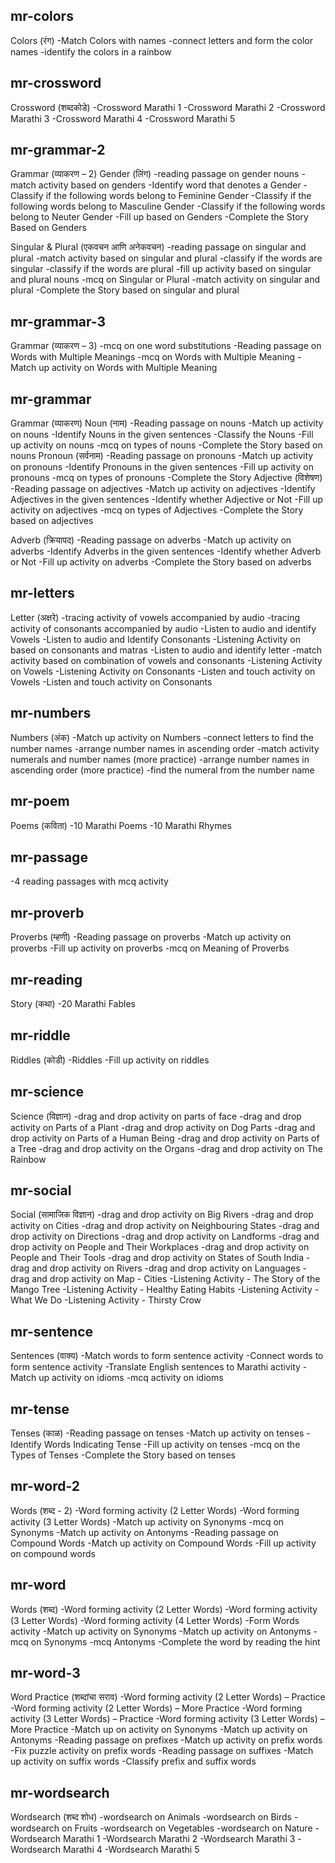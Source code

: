 ## mr-colors

Colors (रंग)
-Match Colors with names
-connect letters and form the color names
-identify the colors in a rainbow

## mr-crossword

Crossword (शब्दकोडे)
-Crossword Marathi 1
-Crossword Marathi 2
-Crossword Marathi 3
-Crossword Marathi 4
-Crossword Marathi 5

## mr-grammar-2

Grammar (व्याकरण – 2)
Gender (लिंग)
-reading passage on gender nouns
-match activity based on genders
-Identify word that denotes a Gender
-Classify if the following words belong to Feminine Gender
-Classify if the following words belong to Masculine Gender
-Classify if the following words belong to Neuter Gender
-Fill up based on Genders
-Complete the Story Based on Genders

Singular & Plural (एकवचन आणि अनेकवचन)
-reading passage on singular and plural
-match activity based on singular and plural
-classify if the words are singular
-classify if the words are plural
-fill up activity based on singular and plural nouns
-mcq on Singular or Plural
-match activity on singular and plural
-Complete the Story based on singular and plural

## mr-grammar-3

Grammar (व्याकरण – 3)
-mcq on one word substitutions
-Reading passage on Words with Multiple Meanings
-mcq on Words with Multiple Meaning
-Match up activity on Words with Multiple Meaning

## mr-grammar

Grammar (व्याकरण)
Noun (नाम)
-Reading passage on nouns
-Match up activity on nouns
-Identify Nouns in the given sentences
-Classify the Nouns
-Fill up activity on nouns
-mcq on types of nouns
-Complete the Story based on nouns
Pronoun (सर्वनाम)
-Reading passage on pronouns
-Match up activity on pronouns
-Identify Pronouns in the given sentences
-Fill up activity on pronouns
-mcq on types of pronouns
-Complete the Story
Adjective (विशेषण)
-Reading passage on adjectives
-Match up activity on adjectives
-Identify Adjectives in the given sentences
-Identify whether Adjective or Not
-Fill up activity on adjectives
-mcq on types of Adjectives
-Complete the Story based on adjectives

Adverb (क्रियापद)
-Reading passage on adverbs
-Match up activity on adverbs
-Identify Adverbs in the given sentences
-Identify whether Adverb or Not
-Fill up activity on adverbs
-Complete the Story based on adverbs

## mr-letters

Letter (अक्षरे)
-tracing activity of vowels accompanied by audio
-tracing activity of consonants accompanied by audio
-Listen to audio and identify Vowels
-Listen to audio and Identify Consonants
-Listening Activity on based on consonants and matras
-Listen to audio and identify letter
-match activity based on combination of vowels and consonants
-Listening Activity on Vowels
-Listening Activity on Consonants
-Listen and touch activity on Vowels
-Listen and touch activity on Consonants

## mr-numbers

Numbers (अंक)
-Match up activity on Numbers
-connect letters to find the number names
-arrange number names in ascending order
-match activity numerals and number names (more practice)
-arrange number names in ascending order (more practice)
-find the numeral from the number name

## mr-poem

Poems (कविता)
-10 Marathi Poems
-10 Marathi Rhymes

## mr-passage

-4 reading passages with mcq activity

## mr-proverb

Proverbs (म्हणी)
-Reading passage on proverbs
-Match up activity on proverbs
-Fill up activity on proverbs
-mcq on Meaning of Proverbs

## mr-reading

Story (कथा)
-20 Marathi Fables

## mr-riddle

Riddles (कोडी)
-Riddles
-Fill up activity on riddles

## mr-science

Science (विज्ञान)
-drag and drop activity on parts of face
-drag and drop activity on Parts of a Plant
-drag and drop activity on Dog Parts
-drag and drop activity on Parts of a Human Being
-drag and drop activity on Parts of a Tree
-drag and drop activity on the Organs
-drag and drop activity on The Rainbow

## mr-social

Social (सामाजिक विज्ञान)
-drag and drop activity on Big Rivers
-drag and drop activity on Cities
-drag and drop activity on Neighbouring States
-drag and drop activity on Directions
-drag and drop activity on Landforms
-drag and drop activity on People and Their Workplaces
-drag and drop activity on People and Their Tools
-drag and drop activity on States of South India
-drag and drop activity on Rivers
-drag and drop activity on Languages
-drag and drop activity on Map - Cities
-Listening Activity - The Story of the Mango Tree
-Listening Activity - Healthy Eating Habits
-Listening Activity - What We Do
-Listening Activity - Thirsty Crow

## mr-sentence

Sentences (वाक्य)
-Match words to form sentence activity
-Connect words to form sentence activity
-Translate English sentences to Marathi activity
-Match up activity on idioms
-mcq activity on idioms

## mr-tense

Tenses (काळ)
-Reading passage on tenses
-Match up activity on tenses
-Identify Words Indicating Tense
-Fill up activity on tenses
-mcq on the Types of Tenses
-Complete the Story based on tenses

## mr-word-2

Words (शब्द - 2)
-Word forming activity (2 Letter Words)
-Word forming activity (3 Letter Words)
-Match up activity on Synonyms
-mcq on Synonyms
-Match up activity on Antonyms
-Reading passage on Compound Words
-Match up activity on Compound Words
-Fill up activity on compound words

## mr-word

Words (शब्द)
-Word forming activity (2 Letter Words)
-Word forming activity (3 Letter Words)
-Word forming activity (4 Letter Words)
-Form Words activity
-Match up activity on Synonyms
-Match up activity on Antonyms
-mcq on Synonyms
-mcq Antonyms
-Complete the word by reading the hint

## mr-word-3

Word Practice (शब्दांचा सराव)
-Word forming activity (2 Letter Words) – Practice
-Word forming activity (2 Letter Words) – More Practice
-Word forming activity (3 Letter Words) – Practice
-Word forming activity (3 Letter Words) – More Practice
-Match up on activity on Synonyms
-Match up activity on Antonyms
-Reading passage on prefixes
-Match up activity on prefix words
-Fix puzzle activity on prefix words
-Reading passage on suffixes
-Match up activity on suffix words
-Classify prefix and suffix words

## mr-wordsearch

Wordsearch (शब्द शोध)
-wordsearch on Animals
-wordsearch on Birds
-wordsearch on Fruits
-wordsearch on Vegetables
-wordsearch on Nature
-Wordsearch Marathi 1
-Wordsearch Marathi 2
-Wordsearch Marathi 3
-Wordsearch Marathi 4
-Wordsearch Marathi 5

